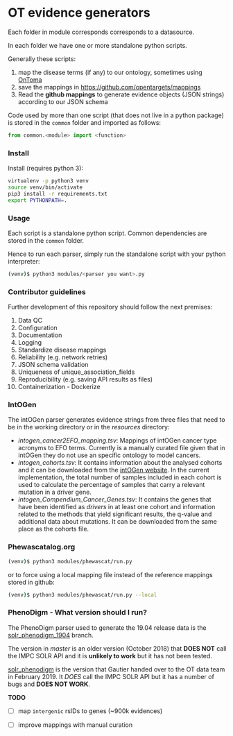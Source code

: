 # OT evidence generators

Each folder in module corresponds corresponds to a datasource.

In each folder we have one or more standalone python scripts.

Generally these scripts:
1. map the disease terms (if any) to our ontology, sometimes using [OnToma](https://ontoma.readthedocs.io)
2. save the mappings in https://github.com/opentargets/mappings
3. Read the **github mappings** to generate evidence objects (JSON strings) according to our JSON schema

Code used by more than one script (that does not live in a python package)
is stored in the `common` folder and imported as follows:

```python
from common.<module> import <function>
```



### Install
Install (requires python 3):

```sh
virtualenv -p python3 venv
source venv/bin/activate
pip3 install -r requirements.txt
export PYTHONPATH=.
```
### Usage

Each script is a standalone python script.
Common dependencies are stored in the `common` folder.

Hence to run each parser, simply run the standalone script with your python
interpreter:
```sh
(venv)$ python3 modules/<parser you want>.py
```

### Contributor guidelines

Further development of this repository should follow the next premises:

1. Data QC
1. Configuration
1. Documentation
1. Logging
1. Standardize disease mappings
1. Reliability (e.g. network retries)
1. JSON schema validation
1. Uniqueness of unique_association_fields
1. Reproducibility (e.g. saving API results as files)
1. Containerization - Dockerize

### IntOGen

The intOGen parser generates evidence strings from three files that need to be in the working directory or in the _resources_ directory:

- _intogen_cancer2EFO_mapping.tsv_: Mappings of intOGen cancer type acronyms to EFO terms. Currently is a manually curated file given that in intOGen they do not use an specific ontology to model cancers.
- _intogen_cohorts.tsv_: It contains information about the analysed cohorts and it can be downloaded from the [intOGen website](https://www.intogen.org/download). In the current implementation, the total number of samples included in each cohort is used to calculate the percentage of samples that carry a relevant mutation in a driver gene.
- _intogen_Compendium_Cancer_Genes.tsv_: It contains the genes that have been identified as _drivers_ in at least one cohort and information related to  the methods that yield significant results, the q-value and additional data about mutations. It can be downloaded from the same place as the cohorts file.

### Phewascatalog.org

```sh
(venv)$ python3 modules/phewascat/run.py
```
or to force using a local mapping file instead of the reference mappings
stored in github:
```sh
(venv)$ python3 modules/phewascat/run.py --local
```

### PhenoDigm - What version should I run?
The PhenoDigm parser used to generate the 19.04 release data is the [solr_phenodigm_1904](https://github.com/opentargets/evidence_datasource_parsers/tree/solr_phenodigm_1904) branch.

The version in _master_ is an older version (October 2018) that **DOES NOT** call the IMPC SOLR API and it is **unlikely to work** but it has not been tested.

[solr_phenodigm](https://github.com/opentargets/evidence_datasource_parsers/tree/solr_phenodigm) is the version that Gautier handed over to the OT data team in February 2019. It *DOES* call the IMPC SOLR API but it has a number of bugs and **DOES NOT WORK**.

**TODO**
- [ ] map `intergenic` rsIDs to genes (~900k evidences)
- [ ] improve mappings with manual curation

